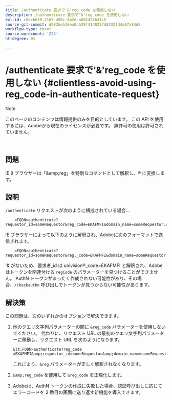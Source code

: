 ```yaml
---
title: /authenticate 要求で'&'reg_code を使用しない
description: /authenticate 要求で'&'reg_code を使用しない
exl-id: c0ecb6f9-2167-498c-8a2d-a692425b31c5
source-git-commit: d982beb16ea0db29f41d0257d8332fd4a07a84d8
workflow-type: tm+mt
source-wordcount: '223'
ht-degree: 0%

---
```


# /authenticate 要求で&#39;&amp;&#39;reg_code を使用しない {#clientless-avoid-using-reg_code-in-authenticate-request}

>[!NOTE]
>
>このページのコンテンツは情報提供のみを目的としています。 この API を使用するには、Adobeから現在のライセンスが必要です。 無許可の使用は許可されていません。

</br>



## 問題

IE 9 ブラウザーは「\&amp;reg」を特別なコマンドとして解釈し、® に変換します。

## 説明

`/authenticate` リクエストが次のように構成されている場合…


```
    <FQDN>authenticate? requestor_id=someRequestor&reg_code=EKAFMFI&domain_name=someRequestor.com&noflash=true&mso_id=someMvpd&redirect_url=someRequestor.redirect.url.html
```


IE ブラウザーによって以下のように解釈され、Adobeに次のフォーマットで送信されます。


```
    <FQDN>authenticate?requestor_id=someRequestor&reg;_code=EKAFMFI&domain_name=someRequestor.com&noflash=true&mso_id=someMvpd&redirect_url=someRequestor.redirect.url.html
```


&#39;&amp;&#39;がないため、要求者\_id は univision®\_code=EKAFMFI と解釈され、Adobeはトークンを関連付ける `regCode` のパラメーターを見つけることができません。  AuthN トークンがまったく作成されない可能性があり、その場合、`/checkauthn` 呼び出しでトークンが見つからない可能性があります。



## 解決策

この問題は、次のいずれかのオプションで解決できます。

1. 他のクエリ文字列パラメーターの間に `&reg_code` パラメーターを使用しないでください。  代わりに、リクエスト URL の最初のクエリ文字列パラメーターに移動し、リクエスト URL を次のようになります。


       &lt;FQDN>authenticate?reg_code =EKAFMFI&amp;requestor_id=someRequestor&amp;domain_name=someRequestor.com&amp;noflash=true&amp;mso_id=someMvpd&amp;redirect_url=someRequestor.redirect.url.html
   

   これにより、`&reg` パラメーターが正しく解釈されなくなります。

1. `&amp;reg_code` を使用して `&reg_code` を正規化します。

1. Adobeは、AuthN トークンの作成に失敗した場合、認証呼び出しに応じてエラーコードを 2 番目の画面に送り返す新機能を導入できます。
